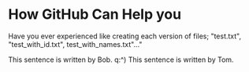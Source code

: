 # How GitHub Can Help you
Have you ever experienced like creating each version of files; "test.txt", "test_with_id.txt", test_with_names.txt"..."

This sentence is written by Bob.  q:^)
This sentence is written by Tom.
